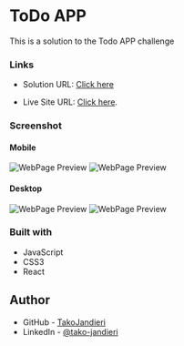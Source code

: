 # ToDo APP

This is a solution to the Todo APP challenge

### Links

- Solution URL: [Click here](https://github.com/TakoJandieri/Todo-APP/tree/main/src)

- Live Site URL: [Click here](https://takojandieri.github.io/Todo-APP/).

### Screenshot

#### Mobile

![WebPage Preview](/public/previews/mobileFirstPage.png)
![WebPage Preview](/public/previews/mobileGame.png)

#### Desktop

![WebPage Preview](/public/previews/desktopFirstPage.png)
![WebPage Preview](/public/previews/desktopGame.png)

### Built with

- JavaScript
- CSS3
- React

## Author

- GitHub - [TakoJandieri](https://github.com/TakoJandieri)
- LinkedIn - [@tako-jandieri](https://www.linkedin.com/in/tako-jandieri/)
